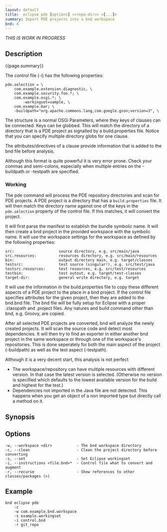 ```yaml
---
layout: default
title:  eclipse pde [options] <<repo-dir>> <[...]>
summary: Import PDE projects into a bnd workspace 
bnd: 4
---
```


_THIS IS WORK IN PROGRESS_

## Description

{{page.summary}}

The control file (-i) has the following properties: 

	pde.selection = \
	    com.example.extension.diagnostic, \
	    com.example.security.foo.*; \
	    com.example.osgi.*; \
	        -workingset=sample, \
	    com.example.bar; \
		-buildpath="org.apache.commons.lang,com.google.gson;version=3", \

The structure is a normal OSGi Parameters, where they keys of clauses can be connected. Keys can be globbed. This will match the directory of a directory that is a PDE project as signalled by a build.properties file. Notice that you can specify multiple directory globs for one clause. 

The attributes/directives of a clause provide information that is added to the bnd file before analysis.

Although this format is quite powerful it is very error prone. Check your commas and semi-colons, especially when multiple entries on the -buildpath or -testpath are specified.

### Working

The pde command will process the PDE repository directories and scan for PDE projects. A PDE project is a directory that has a `build.properties` file. It will then match the directory name against one of the keys in the `pde.selection` property of the control file. If this matches, it will convert the project.

It will first parse the manifest to establish the bundle symbolic name. It will then create a bnd project in the provided workspace with the symbolic name. It will use the workspace settings for the workspace as defined by the following properties:

	src:                    source directory, e.g. src/main/java
	src.resources:          resources directory, e.g. src/main/resources
	bin:                    output directory main, e.g. target/classes
	testsrc:                test source (singular!), e.g. src/test/java
	testsrc.resources:      test resources, e.g. src/test/resources
	testbin:                test outout, e.g. target/test-classes
	target-dir:             general write directory, e.g. target

It will use the information in the build.properties file to copy these different aspects of a PDE project to the place in a bnd project. If the control file specifies attributes for the given project, then they are added to the bnd.bnd file. The bnd file will be fully setup for Eclipse with a proper .classpath and .project files. Any natures and build command other than bnd, e.g. Groovy, are copied.

After all selected PDE projects are converted, bnd will analyze the newly created projects. It will scan the source code and detect most dependencies. It will then try to find an exporter in either another bnd project in the same workspace or through one of the workspace's repositories. This is done seperately for both the main aspect of the project (-buildpath) as well as the test aspect (-testpath). 

Although it is a very decent start, this analysis is not perfect

* The workspace/repository can have multiple resources with different version. In that case the latest version is selected. (Otherwise no version is specified which defaults to the lowest available version for the build and highest for the test.)
* Dependencies not imported in the Java file are not detected. This happens when you get an object of a non imported type but directly call a method on it.

## Synopsis

## Options

	-w, --workspace <dir>           - The bnd workspace directory
	-c, --clean                     - Clean the project directory before converting
	-s, --set                       - Set Eclipse workingset
	-i, --instructions <file.bnd>*  - Control file what to convert and augment
	-r, --recurse                   - Show references to other classes/packages (>)

## Example

	bnd eclipse pde 
		-c 
		-w com.example.bnd.workspace 
		-s example.workingset 
		-i control.bnd  
		-r git_repo
